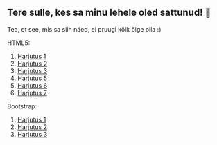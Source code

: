 ## Tere sulle, kes sa minu lehele oled sattunud! 👋

Tea, et see, mis sa siin näed, ei pruugi kõik õige olla :)

HTML5:
1. [Harjutus 1](https://sigridlillep.github.io/SigridLillep/01.html)
2. [Harjutus 2](https://sigridlillep.github.io/SigridLillep/02.html)
3. [Harjutus 3](https://sigridlillep.github.io/SigridLillep/03.html)
4. [Harjutus 5](https://sigridlillep.github.io/SigridLillep/05.html)
5. [Harjutus 6](https://sigridlillep.github.io/SigridLillep/06.html)
6. [Harjutus 7](https://sigridlillep.github.io/SigridLillep/07.html)

Bootstrap:
1. [Harjutus 1](https://sigridlillep.github.io/SigridLillep/bs01.html)
2. [Harjutus 2](https://sigridlillep.github.io/SigridLillep/bs02.html)
3. [Harjutus 3](https://sigridlillep.github.io/SigridLillep/bs03.html)


<!--
**SigridLillep/SigridLillep** is a ✨ _special_ ✨ repository because its `README.md` (this file) appears on your GitHub profile.

Here are some ideas to get you started:

- 🔭 I’m currently working on ...
- 🌱 I’m currently learning ...
- 👯 I’m looking to collaborate on ...
- 🤔 I’m looking for help with ...
- 💬 Ask me about ...
- 📫 How to reach me: ...
- 😄 Pronouns: ...
- ⚡ Fun fact: ...
-->
